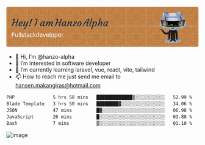 ![Header](./github-header-image.png)

- 👋 Hi, I’m @hanzo-alpha
- 👀 I’m interested in software developer
- 🌱 I’m currently learning laravel, vue, react, vite, tailwind
- 📫 How to reach me just send me email to hansen.makangiras@hotmail.com 

<!---
hanzo-alpha/hanzo-alpha is a ✨ special ✨ repository because its `README.md` (this file) appears on your GitHub profile.
You can click the Preview link to take a look at your changes.
--->

<!--START_SECTION:waka-->

```txt
PHP              5 hrs 58 mins   █████████████▒░░░░░░░░░░░   52.99 %
Blade Template   3 hrs 50 mins   ████████▓░░░░░░░░░░░░░░░░   34.06 %
JSON             47 mins         █▓░░░░░░░░░░░░░░░░░░░░░░░   06.98 %
JavaScript       26 mins         █░░░░░░░░░░░░░░░░░░░░░░░░   03.88 %
Bash             7 mins          ▒░░░░░░░░░░░░░░░░░░░░░░░░   01.10 %
```

<!--END_SECTION:waka-->

![image](https://github.com/hanzo-alpha/hanzo-alpha/assets/111342797/c4bd2977-6123-4017-8652-6e166259b484)

